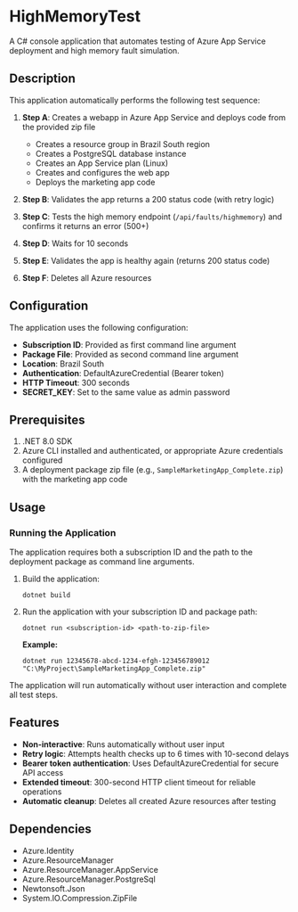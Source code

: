 # HighMemoryTest

A C# console application that automates testing of Azure App Service deployment and high memory fault simulation.

## Description

This application automatically performs the following test sequence:

1. **Step A**: Creates a webapp in Azure App Service and deploys code from the provided zip file
   - Creates a resource group in Brazil South region
   - Creates a PostgreSQL database instance
   - Creates an App Service plan (Linux)
   - Creates and configures the web app
   - Deploys the marketing app code

2. **Step B**: Validates the app returns a 200 status code (with retry logic)

3. **Step C**: Tests the high memory endpoint (`/api/faults/highmemory`) and confirms it returns an error (500+)

4. **Step D**: Waits for 10 seconds

5. **Step E**: Validates the app is healthy again (returns 200 status code)

6. **Step F**: Deletes all Azure resources

## Configuration

The application uses the following configuration:
- **Subscription ID**: Provided as first command line argument
- **Package File**: Provided as second command line argument
- **Location**: Brazil South
- **Authentication**: DefaultAzureCredential (Bearer token)
- **HTTP Timeout**: 300 seconds
- **SECRET_KEY**: Set to the same value as admin password

## Prerequisites

1. .NET 8.0 SDK
2. Azure CLI installed and authenticated, or appropriate Azure credentials configured
3. A deployment package zip file (e.g., `SampleMarketingApp_Complete.zip`) with the marketing app code

## Usage

### Running the Application

The application requires both a subscription ID and the path to the deployment package as command line arguments.

1. Build the application:
   ```
   dotnet build
   ```

2. Run the application with your subscription ID and package path:
   ```
   dotnet run <subscription-id> <path-to-zip-file>
   ```

   **Example:**
   ```
   dotnet run 12345678-abcd-1234-efgh-123456789012 "C:\MyProject\SampleMarketingApp_Complete.zip"
   ```

The application will run automatically without user interaction and complete all test steps.

## Features

- **Non-interactive**: Runs automatically without user input
- **Retry logic**: Attempts health checks up to 6 times with 10-second delays
- **Bearer token authentication**: Uses DefaultAzureCredential for secure API access
- **Extended timeout**: 300-second HTTP client timeout for reliable operations
- **Automatic cleanup**: Deletes all created Azure resources after testing

## Dependencies

- Azure.Identity
- Azure.ResourceManager
- Azure.ResourceManager.AppService
- Azure.ResourceManager.PostgreSql
- Newtonsoft.Json
- System.IO.Compression.ZipFile
